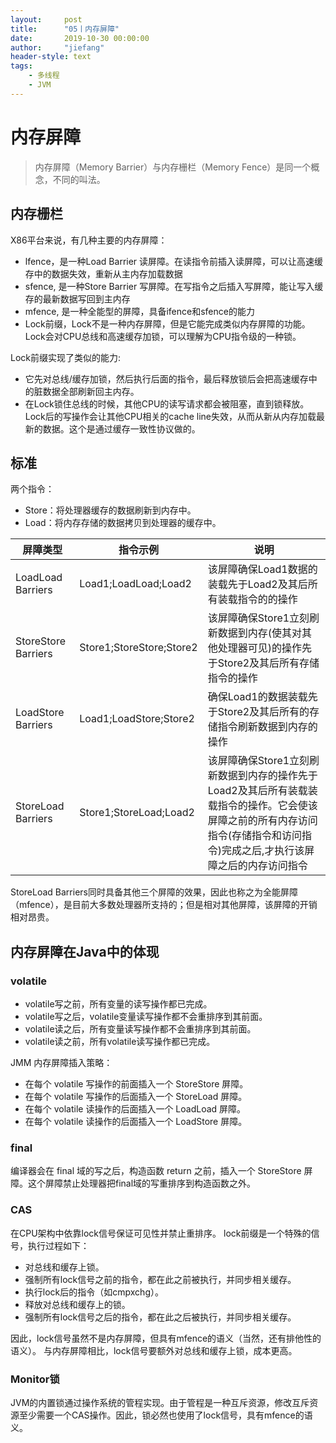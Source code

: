 ```yaml
---
layout:     post
title:      "05丨内存屏障"
date:       2019-10-30 00:00:00
author:     "jiefang"
header-style: text
tags:
    - 多线程
    - JVM
---
```

# 内存屏障
> 内存屏障（Memory Barrier）与内存栅栏（Memory Fence）是同一个概念，不同的叫法。

## 内存栅栏
X86平台来说，有几种主要的内存屏障：
- lfence，是一种Load Barrier 读屏障。在读指令前插入读屏障，可以让高速缓存中的数据失效，重新从主内存加载数据
- sfence, 是一种Store Barrier 写屏障。在写指令之后插入写屏障，能让写入缓存的最新数据写回到主内存
- mfence, 是一种全能型的屏障，具备ifence和sfence的能力
- Lock前缀，Lock不是一种内存屏障，但是它能完成类似内存屏障的功能。Lock会对CPU总线和高速缓存加锁，可以理解为CPU指令级的一种锁。

Lock前缀实现了类似的能力:
- 它先对总线/缓存加锁，然后执行后面的指令，最后释放锁后会把高速缓存中的脏数据全部刷新回主内存。
- 在Lock锁住总线的时候，其他CPU的读写请求都会被阻塞，直到锁释放。Lock后的写操作会让其他CPU相关的cache line失效，从而从新从内存加载最新的数据。这个是通过缓存一致性协议做的。

## 标准
两个指令：
- Store：将处理器缓存的数据刷新到内存中。
- Load：将内存存储的数据拷贝到处理器的缓存中。

| 屏障类型  |指令示例|说明|
|---|---|---|
|LoadLoad Barriers  |Load1;LoadLoad;Load2|该屏障确保Load1数据的装载先于Load2及其后所有装载指令的的操作|
|StoreStore Barriers|Store1;StoreStore;Store2|该屏障确保Store1立刻刷新数据到内存(使其对其他处理器可见)的操作先于Store2及其后所有存储指令的操作|
|LoadStore Barriers |Load1;LoadStore;Store2|确保Load1的数据装载先于Store2及其后所有的存储指令刷新数据到内存的操作|
|StoreLoad Barriers |Store1;StoreLoad;Load2|该屏障确保Store1立刻刷新数据到内存的操作先于Load2及其后所有装载装载指令的操作。它会使该屏障之前的所有内存访问指令(存储指令和访问指令)完成之后,才执行该屏障之后的内存访问指令|

StoreLoad Barriers同时具备其他三个屏障的效果，因此也称之为全能屏障（mfence），是目前大多数处理器所支持的；但是相对其他屏障，该屏障的开销相对昂贵。

## 内存屏障在Java中的体现

### volatile

- volatile写之前，所有变量的读写操作都已完成。
- volatile写之后，volatile变量读写操作都不会重排序到其前面。
- volatile读之后，所有变量读写操作都不会重排序到其前面。
- volatile读之前，所有volatile读写操作都已完成。

JMM 内存屏障插入策略：
- 在每个 volatile 写操作的前面插入一个 StoreStore 屏障。
- 在每个 volatile 写操作的后面插入一个 StoreLoad 屏障。
- 在每个 volatile 读操作的后面插入一个 LoadLoad 屏障。
- 在每个 volatile 读操作的后面插入一个 LoadStore 屏障。

### final
编译器会在 final 域的写之后，构造函数 return 之前，插入一个 StoreStore 屏障。这个屏障禁止处理器把final域的写重排序到构造函数之外。
### CAS
在CPU架构中依靠lock信号保证可见性并禁止重排序。
lock前缀是一个特殊的信号，执行过程如下：

- 对总线和缓存上锁。
- 强制所有lock信号之前的指令，都在此之前被执行，并同步相关缓存。
- 执行lock后的指令（如cmpxchg）。
- 释放对总线和缓存上的锁。
- 强制所有lock信号之后的指令，都在此之后被执行，并同步相关缓存。

因此，lock信号虽然不是内存屏障，但具有mfence的语义（当然，还有排他性的语义）。
与内存屏障相比，lock信号要额外对总线和缓存上锁，成本更高。

### Monitor锁
JVM的内置锁通过操作系统的管程实现。由于管程是一种互斥资源，修改互斥资源至少需要一个CAS操作。因此，锁必然也使用了lock信号，具有mfence的语义。
